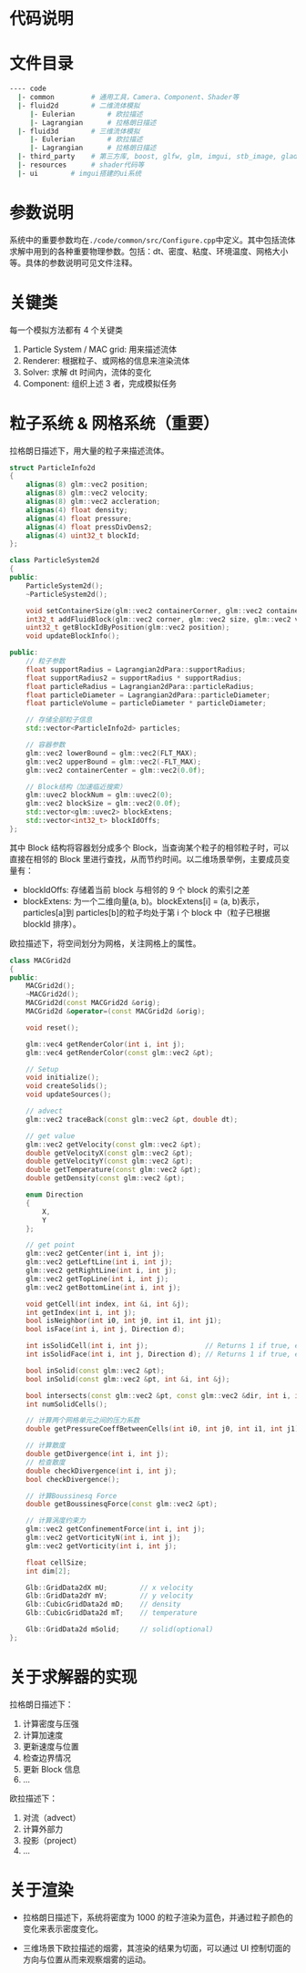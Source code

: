 # 代码说明

# 文件目录

```bash
---- code
  |- common         # 通用工具，Camera、Component、Shader等
  |- fluid2d        # 二维流体模拟
     |- Eulerian        # 欧拉描述
     |- Lagrangian      # 拉格朗日描述
  |- fluid3d        # 三维流体模拟
     |- Eulerian        # 欧拉描述
     |- Lagrangian      # 拉格朗日描述
  |- third_party    # 第三方库, boost, glfw, glm, imgui, stb_image, glad等
  |- resources      # shader代码等
  |- ui        # imgui搭建的ui系统
```

# 参数说明

系统中的重要参数均在`./code/common/src/Configure.cpp`中定义。其中包括流体求解中用到的各种重要物理参数。包括：dt、密度、粘度、环境温度、网格大小等。具体的参数说明可见文件注释。

# 关键类

每一个模拟方法都有 4 个关键类

1. Particle System / MAC grid: 用来描述流体
2. Renderer: 根据粒子、或网格的信息来渲染流体
3. Solver: 求解 dt 时间内，流体的变化
4. Component: 组织上述 3 者，完成模拟任务

# 粒子系统 & 网格系统（重要）

拉格朗日描述下，用大量的粒子来描述流体。

```cpp
struct ParticleInfo2d
{
    alignas(8) glm::vec2 position;
    alignas(8) glm::vec2 velocity;
    alignas(8) glm::vec2 accleration;
    alignas(4) float density;
    alignas(4) float pressure;
    alignas(4) float pressDivDens2;
    alignas(4) uint32_t blockId;
};

class ParticleSystem2d
{
public:
    ParticleSystem2d();
    ~ParticleSystem2d();

    void setContainerSize(glm::vec2 containerCorner, glm::vec2 containerSize);
    int32_t addFluidBlock(glm::vec2 corner, glm::vec2 size, glm::vec2 v0, float particleSpace);
    uint32_t getBlockIdByPosition(glm::vec2 position);
    void updateBlockInfo();

public:
    // 粒子参数
    float supportRadius = Lagrangian2dPara::supportRadius;
    float supportRadius2 = supportRadius * supportRadius;
    float particleRadius = Lagrangian2dPara::particleRadius;
    float particleDiameter = Lagrangian2dPara::particleDiameter;
    float particleVolume = particleDiameter * particleDiameter;

    // 存储全部粒子信息
    std::vector<ParticleInfo2d> particles;

    // 容器参数
    glm::vec2 lowerBound = glm::vec2(FLT_MAX);
    glm::vec2 upperBound = glm::vec2(-FLT_MAX);
    glm::vec2 containerCenter = glm::vec2(0.0f);

    // Block结构（加速临近搜索）
    glm::uvec2 blockNum = glm::uvec2(0);
    glm::vec2 blockSize = glm::vec2(0.0f);
    std::vector<glm::uvec2> blockExtens;
    std::vector<int32_t> blockIdOffs;
};
```

其中 Block 结构将容器划分成多个 Block，当查询某个粒子的相邻粒子时，可以直接在相邻的 Block 里进行查找，从而节约时间。以二维场景举例，主要成员变量有：

- blockIdOffs: 存储着当前 block 与相邻的 9 个 block 的索引之差
- blockExtens: 为一个二维向量(a, b)。blockExtens[i] = (a, b)表示，particles[a]到 particles[b]的粒子均处于第 i 个 block 中（粒子已根据 blockId 排序）。

欧拉描述下，将空间划分为网格，关注网格上的属性。

```cpp
class MACGrid2d
{
public:
    MACGrid2d();
    ~MACGrid2d();
    MACGrid2d(const MACGrid2d &orig);
    MACGrid2d &operator=(const MACGrid2d &orig);

    void reset();

    glm::vec4 getRenderColor(int i, int j);
    glm::vec4 getRenderColor(const glm::vec2 &pt);

    // Setup
    void initialize();
    void createSolids();
    void updateSources();

    // advect
    glm::vec2 traceBack(const glm::vec2 &pt, double dt);

    // get value
    glm::vec2 getVelocity(const glm::vec2 &pt);
    double getVelocityX(const glm::vec2 &pt);
    double getVelocityY(const glm::vec2 &pt);
    double getTemperature(const glm::vec2 &pt);
    double getDensity(const glm::vec2 &pt);

    enum Direction
    {
        X,
        Y
    };

    // get point
    glm::vec2 getCenter(int i, int j);
    glm::vec2 getLeftLine(int i, int j);
    glm::vec2 getRightLine(int i, int j);
    glm::vec2 getTopLine(int i, int j);
    glm::vec2 getBottomLine(int i, int j);

    void getCell(int index, int &i, int &j);
    int getIndex(int i, int j);
    bool isNeighbor(int i0, int j0, int i1, int j1);
    bool isFace(int i, int j, Direction d);

    int isSolidCell(int i, int j);              // Returns 1 if true, else otherwise
    int isSolidFace(int i, int j, Direction d); // Returns 1 if true, else otherwise

    bool inSolid(const glm::vec2 &pt);
    bool inSolid(const glm::vec2 &pt, int &i, int &j);

    bool intersects(const glm::vec2 &pt, const glm::vec2 &dir, int i, int j, double &time);
    int numSolidCells();

    // 计算两个网格单元之间的压力系数
    double getPressureCoeffBetweenCells(int i0, int j0, int i1, int j1);

    // 计算散度
    double getDivergence(int i, int j);
    // 检查散度
    double checkDivergence(int i, int j);
    bool checkDivergence();

    // 计算Boussinesq Force
    double getBoussinesqForce(const glm::vec2 &pt);

    // 计算涡度约束力
    glm::vec2 getConfinementForce(int i, int j);
    glm::vec2 getVorticityN(int i, int j);
    glm::vec2 getVorticity(int i, int j);

    float cellSize;
    int dim[2];

    Glb::GridData2dX mU;        // x velocity
    Glb::GridData2dY mV;        // y velocity
    Glb::CubicGridData2d mD;    // density
    Glb::CubicGridData2d mT;    // temperature

    Glb::GridData2d mSolid;     // solid(optional)
};
```


# 关于求解器的实现

拉格朗日描述下：

1. 计算密度与压强
2. 计算加速度
3. 更新速度与位置
4. 检查边界情况
5. 更新 Block 信息
6. ...

欧拉描述下：

1. 对流（advect）
2. 计算外部力
3. 投影（project）
4. ...


# 关于渲染

- 拉格朗日描述下，系统将密度为 1000 的粒子渲染为蓝色，并通过粒子颜色的变化来表示密度变化。

- 三维场景下欧拉描述的烟雾，其渲染的结果为切面，可以通过 UI 控制切面的方向与位置从而来观察烟雾的运动。
